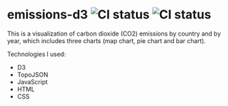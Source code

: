 # emissions-d3 ![CI status](https://img.shields.io/badge/style-flat-green.svg?longCache=true&style=flat) ![CI status](https://img.shields.io/badge/top%20language-Javascript-yellow.svg)

This is a visualization of carbon dioxide (CO2) emissions by country and by year, which includes three charts (map chart, pie chart and bar chart).

Technologies I used:
- D3
- TopoJSON
- JavaScript
- HTML
- CSS
